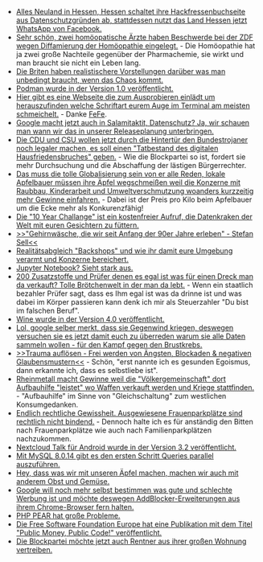* [Alles Neuland in Hessen, Hessen schaltet ihre Hackfressenbuchseite aus Datenschutzgründen ab, stattdessen nutzt das Land Hessen jetzt WhatsApp von Facebook.](https://blog.fefe.de/?ts=a2ba5aa6)
* [Sehr schön, zwei homöopatische Ärzte haben Beschwerde bei der ZDF wegen Diffamierung der Homöopathie eingelegt.](https://www.neopresse.com/medien/zdf-diffamiert-homoeopathische-medizin/) - Die Homöopathie hat ja zwei große Nachteile gegenüber der Pharmachemie, sie wirkt und man braucht sie nicht ein Leben lang.
* [Die Briten haben realistischere Vorstellungen darüber was man unbedingt braucht, wenn das Chaos kommt.](https://blog.fefe.de/?ts=a2bbf2ca)
* [Podman wurde in der Version 1.0 veröffentlicht.](https://www.pro-linux.de/news/1/26687/podman-erreicht-version-10.html)
* [Hier gibt es eine Webseite die zum Ausprobieren einlädt um herauszufinden welche Schriftart eurem Auge im Terminal am meisten schmeichelt.](http://app.programmingfonts.org/#apl385) - Danke [FeFe](https://blog.fefe.de/?ts=a2bb6689).
* [Google macht jetzt auch in Salamitaktit, Datenschutz? Ja, wir schauen man wann wir das in unserer Releaseplanung unterbringen.](https://blog.fefe.de/?ts=a2b8ab52)
* [Die CDU und CSU wollen jetzt durch die Hintertür den Bundestrojaner noch legaler machen, es soll einen "Tatbestand des digitalen Hausfriedensbruches" geben.](https://tuxproject.de/blog/2019/01/gehwegparker-fordern-besseres-cyber/) - Wie die Blockpartei so ist, fordert sie mehr Durchsuchung und die Abschaffung der lästigen Bürgerrechter.
* [Das muss die tolle Globalisierung sein von er alle Reden, lokale Apfelbauer müssen ihre Äpfel wegschmeißen weil die Konzerne mit Raubbau, Kinderarbeit und Umweltverschmutzung woanders kurzzeitig mehr Gewinne einfahren.](https://netzfrauen.org/2019/01/22/apfel-2/) - Dabei ist der Preis pro Kilo beim Apfelbauer um die Ecke mehr als Konkurenzfähig!
* [Die "10 Year Challange" ist ein kostenfreier Aufruf, die Datenkraken der Welt mit euren Gesichtern zu füttern.](https://blog.fefe.de/?ts=a2b9c507)
* [>>"Gehirnwäsche, die wir seit Anfang der 90er Jahre erleben" - Stefan Sell<<](https://www.youtube.com/watch?v=mGl5r-v3EBI)
* [Realitätsabgleich "Backshops" und wie ihr damit eure Umgebung verarmt und Konzerne bereichert.](https://www.youtube.com/watch?v=obfUET2Jvgo)
* [Jupyter Notebook? Sieht stark aus.](https://jupyter.org/)
* [200 Zusatzstoffe und Prüfer denen es egal ist was für einen Dreck man da verkauft? Tolle Brötchenwelt in der man da lebt.](https://www.youtube.com/watch?v=1vVP5DNgR9s) - Wenn ein staatlich bezahler Prüfer sagt, dass es Ihm egal ist was da drinne ist und was dabei im Körper passieren kann denk ich mir als Steuerzahler "Du bist im falschen Beruf".
* [Wine wurde in der Version 4.0 veröffentlicht.](https://www.phoronix.com/scan.php?page=news_item&px=Wine-4.0-Officially-Released)
* [Lol, google selber merkt, dass sie Gegenwind kriegen, deswegen versuchen sie es jetzt damit euch zu überreden warum sie alle Daten sammeln wollen - für den Kampf gegen den Brustkrebs.](https://blog.fefe.de/?ts=a2b941a0)
* [>>Trauma auflösen - Frei werden von Ängsten, Blockaden & negativen Glaubensmustern<<](https://www.welt-im-wandel.tv/video/trauma-aufloesen-frei-werden-von-aengsten-blockaden-negativen-glaubensmustern/) - Schön, "erst nannte ich es gesunden Egoismus, dann erkannte ich, dass es selbstliebe ist".
* [Rheinmetall macht Gewinne weil die "Völkergemeinschaft" dort Aufbauhilfe "leistet" wo Waffen verkauft werden und Kriege stattfinden.](https://netzfrauen.org/2019/01/23/zuwara-2/) - "Aufbauhilfe" im Sinne von "Gleichschaltung" zum westlichen Konsumgedanken.
* [Endlich rechtliche Gewissheit. Ausgewiesene Frauenparkplätze sind rechtlich nicht bindend.](https://www.sueddeutsche.de/bayern/frauenparkplaetze-eichstaett-diskriminierung-1.4299309) - Dennoch halte ich es für anständig den Bitten nach Frauenparkplätze wie auch nach Familienparkplätzen nachzukommen.
* [Nextcloud Talk für Android wurde in der Version 3.2 veröffentlicht.](https://nextcloud.com/blog/nextcloud-talk-for-android-3.2-is-out/)
* [Mit MySQL 8.0.14 gibt es den ersten Schritt Queries parallel auszuführen.](https://www.percona.com/blog/2019/01/23/mysql-8-0-14-a-road-to-parallel-query-execution-is-wide-open/)
* [Hey, dass was wir mit unseren Äpfel machen, machen wir auch mit anderem Obst und Gemüse.](https://netzfrauen.org/2019/01/24/orangen-3/)
* [Google will noch mehr selbst bestimmen was gute und schlechte Werbung ist und möchte deswegen AddBlocker-Erweiterungen aus ihrem Chrome-Browser fern halten.](https://blog.fefe.de/?ts=a2b77df1)
* [PHP PEAR hat große Probleme.](https://blog.fefe.de/?ts=a2b778ca)
* [Die Free Software Foundation Europe hat eine Publikation mit dem Titel "Public Money, Public Code!" veröffentlicht.](https://www.pro-linux.de/news/1/26704/fsfe-ver%C3%B6ffentlicht-fachpublikation-zu-public-money-public-code.html)
* [Die Blockpartei möchte jetzt auch Rentner aus ihrer großen Wohnung vertreiben.](https://www.neopresse.com/politik/wohnungsnot-in-merkel-deutschland-jetzt-sollen-rentner-ihre-grossen-wohnungen-raeumen/)

